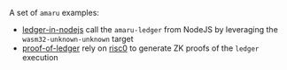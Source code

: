 A set of `amaru` examples:

* [ledger-in-nodejs](./ledger-in-nodejs) call the `amaru-ledger` from NodeJS by leveraging the `wasm32-unknown-unknown` target
* [proof-of-ledger](./proof-of-ledger) rely on [risc0](https://risczero.com/) to generate ZK proofs of the `ledger` execution